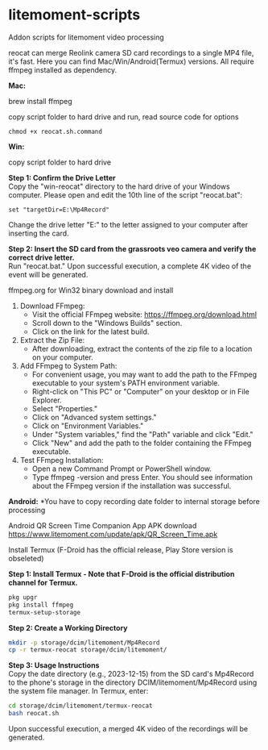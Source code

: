 # litemoment-scripts
 Addon scripts for litemoment video processing

reocat can merge Reolink camera SD card recordings to a single MP4 file, it's fast. Here you can find Mac/Win/Android(Termux) versions. All require ffmpeg installed as dependency.

**Mac:**

brew install ffmpeg

copy script folder to hard drive and run, read source code for options

```
chmod +x reocat.sh.command
```

**Win:**

copy script folder to hard drive

**Step 1: Confirm the Drive Letter**\
Copy the "win-reocat" directory to the hard drive of your Windows computer. Please open and edit the 10th line of the script "reocat.bat":
```batch
set "targetDir=E:\Mp4Record"
```
Change the drive letter "E:" to the letter assigned to your computer after inserting the card.

**Step 2: Insert the SD card from the grassroots veo camera and verify the correct drive letter.**\
Run "reocat.bat." Upon successful execution, a complete 4K video of the event will be generated.

ffmpeg.org for Win32 binary download and install

1. Download FFmpeg:
	- Visit the official FFmpeg website: https://ffmpeg.org/download.html
	- Scroll down to the "Windows Builds" section.
	- Click on the link for the latest build.
2. Extract the Zip File:
	- After downloading, extract the contents of the zip file to a location on your computer.
3. Add FFmpeg to System Path:
	- For convenient usage, you may want to add the path to the FFmpeg executable to your system's PATH environment variable.
	- Right-click on "This PC" or "Computer" on your desktop or in File Explorer.
	- Select "Properties."
	- Click on "Advanced system settings."
	- Click on "Environment Variables."
	- Under "System variables," find the "Path" variable and click "Edit."
	- Click "New" and add the path to the folder containing the FFmpeg executable.
4. Test FFmpeg Installation:
	- Open a new Command Prompt or PowerShell window.
	- Type ffmpeg -version and press Enter. You should see information about the FFmpeg version if the installation was successful.


**Android:** *You have to copy recording date folder to internal storage before processing

Android QR Screen Time Companion App APK download
https://www.litemoment.com/update/apk/QR_Screen_Time.apk

Install Termux (F-Droid has the official release, Play Store version is obseleted)

**Step 1: Install Termux - Note that F-Droid is the official distribution channel for Termux.**
```bash
pkg upgr
pkg install ffmpeg
termux-setup-storage
```

**Step 2: Create a Working Directory**
```bash
mkdir -p storage/dcim/litemoment/Mp4Record
cp -r termux-reocat storage/dcim/litemoment/
```

**Step 3: Usage Instructions**\
Copy the date directory (e.g., 2023-12-15) from the SD card's Mp4Record to the phone's storage in the directory DCIM/litemoment/Mp4Record using the system file manager. In Termux, enter:
```bash
cd storage/dcim/litemoment/termux-reocat
bash reocat.sh
```

Upon successful execution, a merged 4K video of the recordings will be generated.

